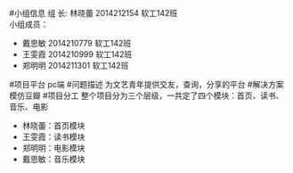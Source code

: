 #小组信息
   组 长:  林晓蕾 2014212154 软工142班  
小组成员：   

-  戴思敏 2014210779 软工142班  
-  王雯霞 2014210999 软工142班  
-  郑明明 2014211301 软工142班   

#项目平台
  pc端
#问题描述
  为文艺青年提供交友，查询，分享的平台
#解决方案
  模仿豆瓣
#项目分工
整个项目分为三个层级，一共定了四个模块：首页、读书、音乐、电影

  - 林晓蕾：首页模块
  - 王雯霞：读书模块
  - 郑明明：电影模块
  - 戴思敏：音乐模块
      